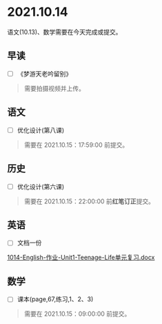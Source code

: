 # 2021.10.14

语文(10.13)、数学需要在今天完成或提交。

## 早读

- [ ] 《梦游天老吟留别》

> 需要拍摄视频并上传。

## 语文

- [ ] 优化设计(第八课)

> 需要在 2021.10.15：17:59:00 前提交。

## 历史

- [ ] 优化设计(第六课)

> 需要在 2021.10.15：22:00:00 前**红笔订正**提交。

## 英语

- [ ] 文档一份

[1014-English-作业-Unit1-Teenage-Life单元复习.docx](../.gitbook/assets/1014-English-作业-Unit1-Teenage-Life单元复习.docx)

## 数学

- [ ] 课本(page,67,练习,1、2、3)

> 需要在 2021.10.15：09:00:00 前提交。

